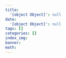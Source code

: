 ```yaml
---
title:
  '[object Object]': null
date:
  '[object Object]': null
tags: []
categories: []
index_img:
banner:
math:
---
```


<!-- @format -->
